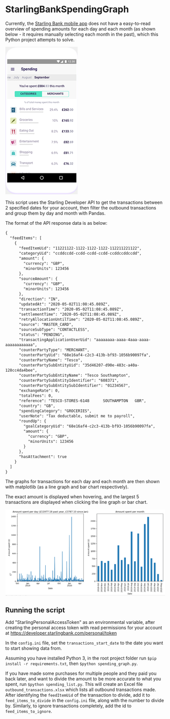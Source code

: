 # StarlingBankSpendingGraph

Currently, the [Starling Bank mobile app](https://www.starlingbank.com/) does not have a easy-to-read overview of spending amounts for each day and each month (as shown below - it requires manually selecting each month in the past), which this Python project attempts to solve.

![Current app](docs/Starling-Spending-Insights.png)

This script uses the Starling Developer API to get the transactions between 2 specified dates for your account, then filter the outbound transactions and group them by day and month with Pandas.

The format of the API response data is as below:
```
{
  "feedItems": [
    {
      "feedItemUid": "11221122-1122-1122-1122-112211221122",
      "categoryUid": "ccddccdd-ccdd-ccdd-ccdd-ccddccddccdd",
      "amount": {
        "currency": "GBP",
        "minorUnits": 123456
      },
      "sourceAmount": {
        "currency": "GBP",
        "minorUnits": 123456
      },
      "direction": "IN",
      "updatedAt": "2020-05-02T11:08:45.089Z",
      "transactionTime": "2020-05-02T11:08:45.089Z",
      "settlementTime": "2020-05-02T11:08:45.089Z",
      "retryAllocationUntilTime": "2020-05-02T11:08:45.089Z",
      "source": "MASTER_CARD",
      "sourceSubType": "CONTACTLESS",
      "status": "PENDING",
      "transactingApplicationUserUid": "aaaaaaaa-aaaa-4aaa-aaaa-aaaaaaaaaaaa",
      "counterPartyType": "MERCHANT",
      "counterPartyUid": "68e16af4-c2c3-413b-bf93-1056b90097fa",
      "counterPartyName": "Tesco",
      "counterPartySubEntityUid": "35d46207-d90e-483c-a40a-128cc4da4bee",
      "counterPartySubEntityName": "Tesco Southampton",
      "counterPartySubEntityIdentifier": "608371",
      "counterPartySubEntitySubIdentifier": "01234567",
      "exchangeRate": 0,
      "totalFees": 0,
      "reference": "TESCO-STORES-6148      SOUTHAMPTON   GBR",
      "country": "GB",
      "spendingCategory": "GROCERIES",
      "userNote": "Tax deductable, submit me to payroll",
      "roundUp": {
        "goalCategoryUid": "68e16af4-c2c3-413b-bf93-1056b90097fa",
        "amount": {
          "currency": "GBP",
          "minorUnits": 123456
        }
      },
      "hasAttachment": true
    }
  ]
}
```

The graphs for transactions for each day and each month are then shown with matplotlib (as a line graph and bar chart respectively).

The exact amount is displayed when hovering, and the largest 5 transactions are displayed when clicking the line graph or bar chart.

![Demo](docs/demo.gif)

## Running the script 
Add "StarlingPersonalAccessToken" as an environmental variable, after creating the personal access token with read permissions for your account at https://developer.starlingbank.com/personal/token

In the `config.ini` file, set the `transactions_start_date` to the date you want to start showing data from.

Assuming you have installed Python 3,
in the root project folder run `$pip install -r requirements.txt`, then `$python spending_graph.py`.

If you have made some purchases for multiple people and they paid you back later, and want to divide the amount to be more accurate to what you spent, run `$python spending_list.py`. This will create an Excel file `outbound_transactions.xlsx` which lists all outbound transactions made.
After identifying the `feedItemUid` of the transaction to divide, add it to `feed_items_to_divide` in the `config.ini` file, along with the number to divide by. Similarly, to ignore transactions completely, add the id to `feed_items_to_ignore`.


 